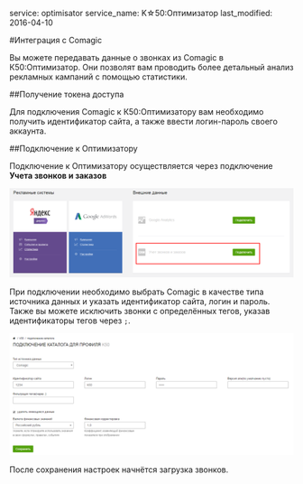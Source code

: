 service: optimisator
service_name: K☆50:Оптимизатор
last_modified: 2016-04-10

#Интеграция с Comagic

Вы можете передавать данные о звонках из Comagic в К50:Оптимизатор. Они позволят вам проводить более детальный анализ рекламных кампаний с помощью статистики.

##Получение токена доступа

Для подключения Comagic к К50:Оптимизатору вам необходимо получить идентификатор сайта, а также ввести логин-пароль своего аккаунта. 

##Подключение к Оптимизатору

Подключение к Оптимизатору осуществляется через подключение **Учета звонков и заказов**

![Учет звонков и заказов](k50_11.png)

При подключении необходимо выбрать Comagic в качестве типа источника данных и указать идентификатор сайта, логин и пароль. Также вы можете исключить звонки с определённых тегов, указав идентификаторы тегов через `;`.

![Подключение comagic](comagic_2.png)

После сохранения настроек начнётся загрузка звонков.